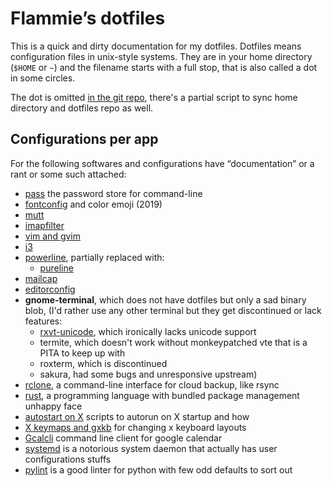 # Flammie’s dotfiles

This is a quick and dirty documentation for my dotfiles. Dotfiles means
configuration files in unix-style systems. They are in your home directory
(`$HOME` or `~`) and the filename starts with a full stop, that is also called
a dot in some circles.

The dot is omitted [in the git repo](https://github.com/flammie/dotfiles/),
there's a partial script to sync home directory and dotfiles repo as well.

## Configurations per app

For the following softwares and configurations have “documentation” or a rant
or some such attached:

* [pass](pass.html) the password store for command-line
* [fontconfig](fontconfig.html) and color emoji (2019)
* [mutt](mutt.html)
* [imapfilter](imapfilter.html)
* [vim and gvim](vim.html)
* [i3](i3.html)
* [powerline](powerline.html), partially replaced with:
  * [pureline](pureline.html)
* [mailcap](mailcap.html)
* [editorconfig](editorconfig.html)
* **gnome-terminal**, which does not have dotfiles but only a sad binary blob,
  (I'd rather use any other terminal but they get discontinued or lack features:
  * [rxvt-unicode](rxvt-unicode.html), which ironically lacks unicode support
  * termite, which doesn't work without monkeypatched vte that is a PITA to keep
    up with
  * roxterm, which is discontinued
  * sakura, had some bugs and unresponsive upstream)
* [rclone](rclone.html), a command-line interface for cloud backup, like rsync
* [rust](rust.html), a programming language with bundled package management
  unhappy face
* [autostart on X](x-autostart.html) scripts to autorun on X startup and how
* [X keymaps and gxkb](xkbmap.html) for changing x keyboard layouts
* [Gcalcli](gcalcli.html) command line client for google calendar
* [systemd](systemd.html) is a notorious system daemon that actually has user
  configurations stuffs
* [pylint](pylint.html) is a good linter for python with few odd defaults to
  sort out
